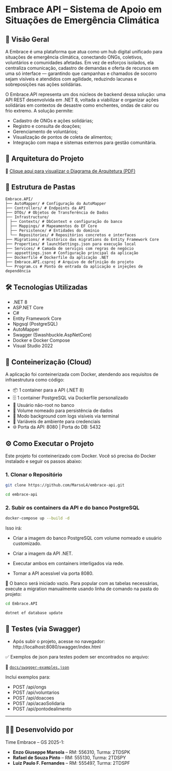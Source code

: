 
# Embrace API – Sistema de Apoio em Situações de Emergência Climática

## 📘 Visão Geral

A Embrace é uma plataforma que atua como um hub digital unificado para situações de emergência climática, conectando ONGs, coletivos, voluntários e comunidades afetadas. Em vez de esforços isolados, ela centraliza comunicação, cadastro de demandas e oferta de recursos em uma só interface — garantindo que campanhas e chamados de socorro sejam visíveis e atendidos com agilidade, reduzindo lacunas e sobreposições nas ações solidárias.

O Embrace.API representa um dos núcleos de backend dessa solução: uma API REST desenvolvida em .NET 8, voltada a viabilizar e organizar ações solidárias em contextos de desastre como enchentes, ondas de calor ou frio extremo. A solução permite:

- Cadastro de ONGs e ações solidárias;
- Registro e consulta de doações;
- Gerenciamento de voluntários;
- Visualização de pontos de coleta de alimentos;
- Integração com mapa e sistemas externos para gestão comunitária.

## 🧱 Arquitetura do Projeto

📄 [Clique aqui para visualizar o Diagrama de Arquitetura (PDF)](docs/ArquiteturaEmbrace.pdf)

## 📂 Estrutura de Pastas

```
Embrace.API/
├── AutoMapper/ # Configuração do AutoMapper
├── Controllers/ # Endpoints da API
├── DTOs/ # Objetos de Transferência de Dados
├── Infrastructure/
│ ├── Contexts/ # DbContext e configuração do banco
│ ├── Mappings/ # Mapeamentos do EF Core
│ ├── Persistence/ # Entidades do domínio
│ └── Repositories/ # Repositórios concretos e interfaces
├── Migrations/ # Histórico das migrations do Entity Framework Core
├── Properties/ # launchSettings.json para execução local
├── Services/ # Camada de serviços com regras de negócio
├── appsettings.json # Configuração principal da aplicação
├── Dockerfile # Dockerfile da aplicação .NET
├── Embrace.API.csproj # Arquivo de definição do projeto
└── Program.cs # Ponto de entrada da aplicação e injeções de dependência
```

## 🛠️ Tecnologias Utilizadas

- .NET 8
- ASP.NET Core
- C#
- Entity Framework Core
- Npgsql (PostgreSQL)
- AutoMapper
- Swagger (Swashbuckle.AspNetCore)
- Docker e Docker Compose
- Visual Studio 2022

## 🚀 Conteinerização (Cloud)

A aplicação foi conteinerizada com Docker, atendendo aos requisitos de infraestrutura como código:

- 📦 1 container para a API (.NET 8)
- 🗄️ 1 container PostgreSQL via Dockerfile personalizado
- 👤 Usuário não-root no banco
- 📁 Volume nomeado para persistência de dados
- 🔄 Modo background com logs visíveis via terminal
- 🔐 Variáveis de ambiente para credenciais
- 🌐 Porta da API: 8080 | Porta do DB: 5432

## ⚙️ Como Executar o Projeto

Este projeto foi conteinerizado com Docker. Você só precisa do Docker instalado e seguir os passos abaixo:

### 1. Clonar o Repositório

```bash
git clone https://github.com/MarsoL4/embrace-api.git
```
```bash
cd embrace-api
```

### 2. Subir os containers da API e do banco PostgreSQL

```bash
docker-compose up --build -d
```

Isso irá:

- Criar a imagem do banco PostgreSQL com volume nomeado e usuário customizado.

- Criar a imagem da API .NET.

- Executar ambos em containers interligados via rede.

- Tornar a API acessível via porta 8080.

📌 O banco será iniciado vazio. Para popular com as tabelas necessárias, execute a migration manualmente usando linha de comando na pasta do projeto:
```bash
cd Embrace.API
```
```bash
dotnet ef database update
```

## 🧪 Testes (via Swagger)

- Após subir o projeto, acesse no navegador: http://localhost:8080/swagger/index.html

✅ Exemplos de json para testes podem ser encontrados no arquivo:

📁 [`docs/swagger-examples.json`](docs/swagger-examples.json)

Inclui exemplos para:

- POST /api/ongs
- POST /api/voluntarios
- POST /api/doacoes
- POST /api/acaoSolidaria
- POST /api/pontodealimento

---
## 👨‍💻 Desenvolvido por

Time Embrace – GS 2025-1:

- **Enzo Giuseppe Marsola** – RM: 556310, Turma: 2TDSPK  
- **Rafael de Souza Pinto** – RM: 555130, Turma: 2TDSPY  
- **Luiz Paulo F. Fernandes** – RM: 555497, Turma: 2TDSPF
